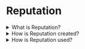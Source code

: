 # Reputation

<details>

<summary>What is Reputation?</summary>

<mark style="color:green;">**`oneliner`**</mark>

Reputation is the measurable unit of user competence.

<mark style="color:blue;">**`extended`**</mark>

Uvio users are predominantly evaluated based on their gained reputation. On the Uvio platform it is not important how many followers, likes or views a user may generate. What we value on the Uvio platform is how right or wrong users are in making statements and decisions. The degree of rightness and wrongness that Uvio users reach over time is measured in reputation. And by participating on the Uvio platform any user may gain or lose reputation based on their own actions. Additionally, more reputation gained allows any user to have more impact across the Uvio platform since all actions and decisions are reputation weighted.

For instance, a user with a higher amount of reputation may be able to dispute or nullify any claim, whereas a user with a lower amount of reputation would may not be able to do so. Higher reputation users are automatically enabled to participate in higher stakes outcomes on the Uvio platform. And while there is no means to buy excessive amounts of reputation, every user must earn the privilege and trust of the community in order to participate in such higher stakes outcomes.

</details>

<details>

<summary>How is Reputation created?</summary>

<mark style="color:green;">**`oneliner`**</mark>

Reputation can be bought by depositing ETH into a smart contract.

<mark style="color:blue;">**`extended`**</mark>

It is important for reputation to be inherently valuable in the real world. Users will only act with care in an adversarial environment if they have something precious to lose.&#x20;

Every user receives an initial minimum amount of reputation to begin with. Every user has to start with the bare minimum, without exceptions. Upon participating in Uvio's prediction markets, reputation may be gained and lost. Therefore reputation can always be bought, in order to maintain a minimum amount of reputation that enables every user to participate in the system.

</details>

<details>

<summary>How is Reputation used?</summary>

<mark style="color:green;">**`oneliner`**</mark>

Reputation is used to express opinions, not to verify truth.

<mark style="color:blue;">**`extended`**</mark>

Anyone can stake any amount of reputation when expressing opinions on proposed claims. But verifying the truth on resolving claims will be done by an equal weighted randomized committee on an incentivized "one user one vote" basis.

Excessive amounts of reputation cannot be used to influence final decision making proportionally to a user's reputation. It is a critical property for the system to maintain that reputation cannot be used to verify the truth. For instance, no rich person should ever be able to swing a vote only because they have a lot of money. The true outcomes of the real world have to be verified by an incentivized random set of users, so that the system can guarantee the highest degree of random truth sampling.

</details>
